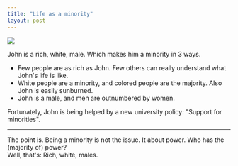 ```yaml
---
title: "Life as a minority"
layout: post
---
```


![]({{site.baseurl}}/images/white-guy-in-a-suit.jpg)

John is a rich, white, male. Which makes him a minority in 3 ways.

- Few people are as rich as John. Few others can really understand what John's life is like.
- White people are a minority, and colored people are the majority. Also John is easily sunburned.
- John is a male, and men are outnumbered by women.

Fortunately, John is being helped by a new university policy: "Support for minorities".

***

The point is. Being a minority is not the issue. It about power. Who has the (majority of) power?  
Well, that's: Rich, white, males.
